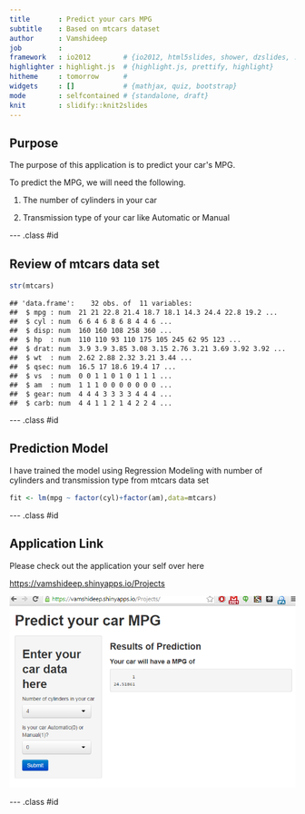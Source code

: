 ```yaml
---
title       : Predict your cars MPG
subtitle    : Based on mtcars dataset
author      : Vamshideep
job         : 
framework   : io2012        # {io2012, html5slides, shower, dzslides, ...}
highlighter : highlight.js  # {highlight.js, prettify, highlight}
hitheme     : tomorrow      # 
widgets     : []            # {mathjax, quiz, bootstrap}
mode        : selfcontained # {standalone, draft}
knit        : slidify::knit2slides
---
```


## Purpose

The purpose of this application is to predict your car's MPG.

To predict the MPG, we will need the following.

1. The number of cylinders in your car 

2. Transmission type of your car like Automatic or Manual

--- .class #id 

## Review of mtcars data set


```r
str(mtcars)
```

```
## 'data.frame':	32 obs. of  11 variables:
##  $ mpg : num  21 21 22.8 21.4 18.7 18.1 14.3 24.4 22.8 19.2 ...
##  $ cyl : num  6 6 4 6 8 6 8 4 4 6 ...
##  $ disp: num  160 160 108 258 360 ...
##  $ hp  : num  110 110 93 110 175 105 245 62 95 123 ...
##  $ drat: num  3.9 3.9 3.85 3.08 3.15 2.76 3.21 3.69 3.92 3.92 ...
##  $ wt  : num  2.62 2.88 2.32 3.21 3.44 ...
##  $ qsec: num  16.5 17 18.6 19.4 17 ...
##  $ vs  : num  0 0 1 1 0 1 0 1 1 1 ...
##  $ am  : num  1 1 1 0 0 0 0 0 0 0 ...
##  $ gear: num  4 4 4 3 3 3 3 4 4 4 ...
##  $ carb: num  4 4 1 1 2 1 4 2 2 4 ...
```

--- .class #id 

## Prediction Model

I have trained the model using Regression Modeling with number of cylinders and transmission type from mtcars data set


```r
fit <- lm(mpg ~ factor(cyl)+factor(am),data=mtcars)
```

--- .class #id 

## Application Link

Please check out the application your self over here

https://vamshideep.shinyapps.io/Projects

<img src="./assets/img/Capture.PNG" alt="Predicted Output">

--- .class #id
